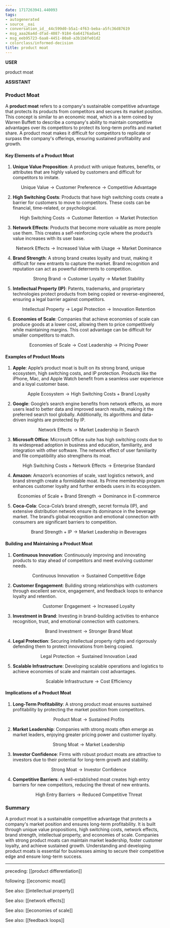 ```yaml
---
date: 1717263941.440093
tags:
- autogenerated
- source__oai
- conversation_id__44c599d0-b5a1-4f63-beba-a5fc36d87619
- msg_aaa26a4d-dfad-4087-9184-6a64176ada41
- msg_eeb95723-6aa8-4451-80a8-a3b1b8fe01d2
- colorclass/informed-decision
title: product moat
---
```


**USER**

product moat


**ASSISTANT**

### Product Moat

A **product moat** refers to a company's sustainable competitive advantage that protects its products from competitors and secures its market position. This concept is similar to an economic moat, which is a term coined by Warren Buffett to describe a company's ability to maintain competitive advantages over its competitors to protect its long-term profits and market share. A product moat makes it difficult for competitors to replicate or surpass the company's offerings, ensuring sustained profitability and growth.

#### Key Elements of a Product Moat

1. **Unique Value Proposition**: A product with unique features, benefits, or attributes that are highly valued by customers and difficult for competitors to imitate.
   
   $$ \text{Unique Value} \longrightarrow \text{Customer Preference} \longrightarrow \text{Competitive Advantage} $$

2. **High Switching Costs**: Products that have high switching costs create a barrier for customers to move to competitors. These costs can be financial, time-related, or psychological.

   $$ \text{High Switching Costs} \longrightarrow \text{Customer Retention} \longrightarrow \text{Market Protection} $$

3. **Network Effects**: Products that become more valuable as more people use them. This creates a self-reinforcing cycle where the product’s value increases with its user base.

   $$ \text{Network Effects} \longrightarrow \text{Increased Value with Usage} \longrightarrow \text{Market Dominance} $$

4. **Brand Strength**: A strong brand creates loyalty and trust, making it difficult for new entrants to capture the market. Brand recognition and reputation can act as powerful deterrents to competition.

   $$ \text{Strong Brand} \longrightarrow \text{Customer Loyalty} \longrightarrow \text{Market Stability} $$

5. **Intellectual Property (IP)**: Patents, trademarks, and proprietary technologies protect products from being copied or reverse-engineered, ensuring a legal barrier against competitors.

   $$ \text{Intellectual Property} \longrightarrow \text{Legal Protection} \longrightarrow \text{Innovation Retention} $$

6. **Economies of Scale**: Companies that achieve economies of scale can produce goods at a lower cost, allowing them to price competitively while maintaining margins. This cost advantage can be difficult for smaller competitors to match.

   $$ \text{Economies of Scale} \longrightarrow \text{Cost Leadership} \longrightarrow \text{Pricing Power} $$

#### Examples of Product Moats

1. **Apple**: Apple’s product moat is built on its strong brand, unique ecosystem, high switching costs, and IP protection. Products like the iPhone, Mac, and Apple Watch benefit from a seamless user experience and a loyal customer base.

   $$ \text{Apple Ecosystem} \longrightarrow \text{High Switching Costs + Brand Loyalty} $$

2. **Google**: Google’s search engine benefits from network effects, as more users lead to better data and improved search results, making it the preferred search tool globally. Additionally, its algorithms and data-driven insights are protected by IP.

   $$ \text{Network Effects} \longrightarrow \text{Market Leadership in Search} $$

3. **Microsoft Office**: Microsoft Office suite has high switching costs due to its widespread adoption in business and education, familiarity, and integration with other software. The network effect of user familiarity and file compatibility also strengthens its moat.

   $$ \text{High Switching Costs + Network Effects} \longrightarrow \text{Enterprise Standard} $$

4. **Amazon**: Amazon’s economies of scale, vast logistics network, and brand strength create a formidable moat. Its Prime membership program enhances customer loyalty and further embeds users in its ecosystem.

   $$ \text{Economies of Scale + Brand Strength} \longrightarrow \text{Dominance in E-commerce} $$

5. **Coca-Cola**: Coca-Cola’s brand strength, secret formula (IP), and extensive distribution network ensure its dominance in the beverage market. The brand’s global recognition and emotional connection with consumers are significant barriers to competition.

   $$ \text{Brand Strength + IP} \longrightarrow \text{Market Leadership in Beverages} $$

#### Building and Maintaining a Product Moat

1. **Continuous Innovation**: Continuously improving and innovating products to stay ahead of competitors and meet evolving customer needs.

   $$ \text{Continuous Innovation} \longrightarrow \text{Sustained Competitive Edge} $$

2. **Customer Engagement**: Building strong relationships with customers through excellent service, engagement, and feedback loops to enhance loyalty and retention.

   $$ \text{Customer Engagement} \longrightarrow \text{Increased Loyalty} $$

3. **Investment in Brand**: Investing in brand-building activities to enhance recognition, trust, and emotional connection with customers.

   $$ \text{Brand Investment} \longrightarrow \text{Stronger Brand Moat} $$

4. **Legal Protection**: Securing intellectual property rights and rigorously defending them to protect innovations from being copied.

   $$ \text{Legal Protection} \longrightarrow \text{Sustained Innovation Lead} $$

5. **Scalable Infrastructure**: Developing scalable operations and logistics to achieve economies of scale and maintain cost advantages.

   $$ \text{Scalable Infrastructure} \longrightarrow \text{Cost Efficiency} $$

#### Implications of a Product Moat

1. **Long-Term Profitability**: A strong product moat ensures sustained profitability by protecting the market position from competitors.

   $$ \text{Product Moat} \longrightarrow \text{Sustained Profits} $$

2. **Market Leadership**: Companies with strong moats often emerge as market leaders, enjoying greater pricing power and customer loyalty.

   $$ \text{Strong Moat} \longrightarrow \text{Market Leadership} $$

3. **Investor Confidence**: Firms with robust product moats are attractive to investors due to their potential for long-term growth and stability.

   $$ \text{Strong Moat} \longrightarrow \text{Investor Confidence} $$

4. **Competitive Barriers**: A well-established moat creates high entry barriers for new competitors, reducing the threat of new entrants.

   $$ \text{High Entry Barriers} \longrightarrow \text{Reduced Competitive Threat} $$

### Summary

A product moat is a sustainable competitive advantage that protects a company's market position and ensures long-term profitability. It is built through unique value propositions, high switching costs, network effects, brand strength, intellectual property, and economies of scale. Companies with strong product moats can maintain market leadership, foster customer loyalty, and achieve sustained growth. Understanding and developing product moats is essential for businesses aiming to secure their competitive edge and ensure long-term success.


---

preceding: [[product differentiation]]  


following: [[economic moat]]

See also: [[intellectual property]]


See also: [[network effects]]


See also: [[economies of scale]]


See also: [[feedback loops]]